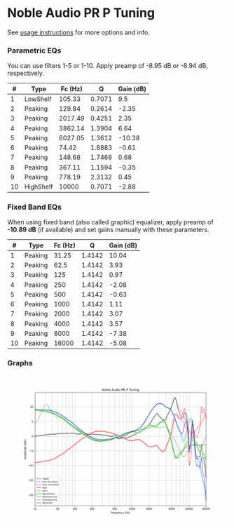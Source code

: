 # Noble Audio PR P Tuning
See [usage instructions](https://github.com/jaakkopasanen/AutoEq#usage) for more options and info.

### Parametric EQs
You can use filters 1-5 or 1-10. Apply preamp of -8.95 dB or -8.94 dB, respectively.

|   # | Type      |   Fc (Hz) |      Q |   Gain (dB) |
|-----|-----------|-----------|--------|-------------|
|   1 | LowShelf  |    105.33 | 0.7071 |        9.5  |
|   2 | Peaking   |    129.84 | 0.2614 |       -2.35 |
|   3 | Peaking   |   2017.49 | 0.4251 |        2.35 |
|   4 | Peaking   |   3862.14 | 1.3904 |        6.64 |
|   5 | Peaking   |   6027.05 | 1.3612 |      -10.38 |
|   6 | Peaking   |     74.42 | 1.8883 |       -0.61 |
|   7 | Peaking   |    148.68 | 1.7468 |        0.68 |
|   8 | Peaking   |    367.11 | 1.1594 |       -0.35 |
|   9 | Peaking   |    778.19 | 2.3132 |        0.45 |
|  10 | HighShelf |  10000    | 0.7071 |       -2.88 |

### Fixed Band EQs
When using fixed band (also called graphic) equalizer, apply preamp of **-10.89 dB** (if available) and set gains manually with these parameters.

|   # | Type    |   Fc (Hz) |      Q |   Gain (dB) |
|-----|---------|-----------|--------|-------------|
|   1 | Peaking |     31.25 | 1.4142 |       10.04 |
|   2 | Peaking |     62.5  | 1.4142 |        3.93 |
|   3 | Peaking |    125    | 1.4142 |        0.97 |
|   4 | Peaking |    250    | 1.4142 |       -2.08 |
|   5 | Peaking |    500    | 1.4142 |       -0.63 |
|   6 | Peaking |   1000    | 1.4142 |        1.11 |
|   7 | Peaking |   2000    | 1.4142 |        3.07 |
|   8 | Peaking |   4000    | 1.4142 |        3.57 |
|   9 | Peaking |   8000    | 1.4142 |       -7.38 |
|  10 | Peaking |  16000    | 1.4142 |       -5.08 |

### Graphs
![](./Noble%20Audio%20PR%20P%20Tuning.png)
